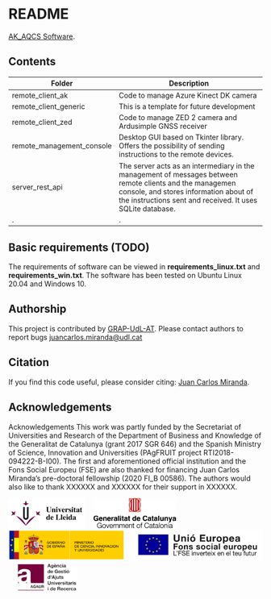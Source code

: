 # README
[AK_AQCS Software](https://github.com/GRAP-UdL-AT/ak_acquisition_system).



## Contents

| Folder                    | Description                                                                                                                                                                                                     |
|---------------------------|-----------------------------------------------------------------------------------------------------------------------------------------------------------------------------------------------------------------|
| remote_client_ak          | Code to manage Azure Kinect DK camera                                                                                                                                                                           |
| remote_client_generic     | This is a template for future development                                                                                                                                                                       |
| remote_client_zed         | Code to manage ZED 2 camera and Ardusimple GNSS receiver                                                                                                                                                        |
| remote_management_console | Desktop GUI based on Tkinter library. Offers the possibility of sending instructions to the remote devices.                                                                                                     |
| server_rest_api           | The server acts as an intermediary in the management of messages between remote clients and the managemen console, and stores information about of the instructions sent and received. It uses SQLite database. |
| .                         | .                                                                                                                                                                                                               |



## Basic requirements (TODO)
The requirements of software can be viewed in **requirements_linux.txt** and **requirements_win.txt**.
The software has been tested on Ubuntu Linux 20.04 and Windows 10.

## Authorship
This project is contributed by [GRAP-UdL-AT](http://www.grap.udl.cat/en/index.html).
Please contact authors to report bugs juancarlos.miranda@udl.cat

## Citation
If you find this code useful, please consider citing:
[Juan Carlos Miranda](https://github.com/juancarlosmiranda).


## Acknowledgements

Acknowledgements
This work was partly funded by the Secretariat of Universities and Research of the Department of Business and Knowledge of the Generalitat de Catalunya (grant 2017 SGR 646) and the Spanish Ministry of Science, Innovation and Universities (PAgFRUIT project RTI2018-094222-B-I00). The first and aforementioned official institution and the Fons Social Europeu (FSE) are also thanked for financing Juan Carlos Miranda’s pre-doctoral fellowship (2020 FI_B 00586). The authors would also like to thank XXXXXX and XXXXXX for their support in XXXXXX.

<img src="https://github.com/GRAP-UdL-AT/ak_acquisition_system/blob/main//docs/img/logo_udl.png" height="60px" alt="Universitat de Lleida"/>&nbsp;&nbsp;&nbsp;
<img src="https://github.com/GRAP-UdL-AT/ak_acquisition_system/blob/main//docs/img/logo_goverment_calonia.png" height="60px" alt="Generalitat de Catalunya"/>&nbsp;&nbsp;&nbsp;
<img src="https://github.com/GRAP-UdL-AT/ak_acquisition_system/blob/main/docs/img/logo_min_science.png" height="60px" alt="Ministerio de Ciencia, Innovación y Universidades"/>&nbsp;&nbsp;&nbsp;
<img src="https://github.com/GRAP-UdL-AT/ak_acquisition_system/blob/main/docs/img/logo_UNIO_EUROPEA.png" height="60px" alt="Fons Social Europeu (FSE) "/>&nbsp;&nbsp;&nbsp;
<img src="https://github.com/GRAP-UdL-AT/ak_acquisition_system/blob/main/docs/img/logo_AGAUR.png" height="60px" alt="AGAUR"/>




